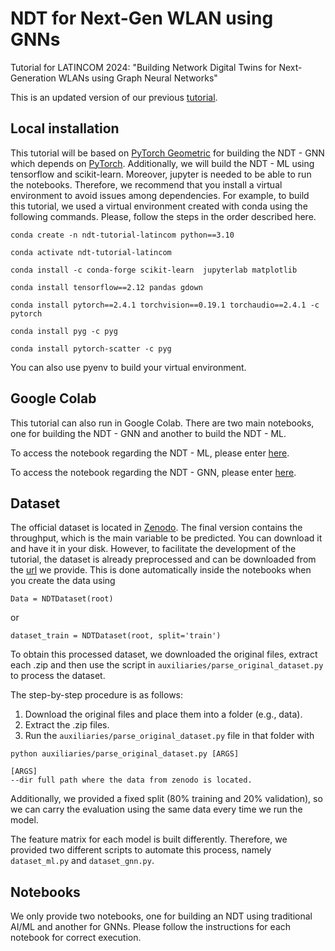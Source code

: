 # NDT for Next-Gen WLAN using GNNs
Tutorial for LATINCOM 2024: "Building Network Digital Twins for Next-Generation WLANs using Graph Neural Networks"

This is an updated version of our previous [tutorial](https://github.com/psotoarenas/gnn-tutorial).

## Local installation 
This tutorial will be based on [PyTorch Geometric](https://pytorch-geometric.readthedocs.io/en/latest/index.html#) for building the NDT - GNN which depends on [PyTorch](https://pytorch.org/). Additionally, we will build the NDT - ML using tensorflow and scikit-learn. Moreover, jupyter is needed to be able to run the notebooks. Therefore, we recommend that you install a virtual environment to avoid issues among dependencies. For example, to build this tutorial, we used a virtual environment created with conda using the following commands. Please, follow the steps in the order described here. 

```conda create -n ndt-tutorial-latincom python==3.10```

```conda activate ndt-tutorial-latincom```

```conda install -c conda-forge scikit-learn  jupyterlab matplotlib```

```conda install tensorflow==2.12 pandas gdown```

```conda install pytorch==2.4.1 torchvision==0.19.1 torchaudio==2.4.1 -c pytorch```

```conda install pyg -c pyg```

```conda install pytorch-scatter -c pyg```

You can also use pyenv to build your virtual environment.

## Google Colab
This tutorial can also run in Google Colab. There are two main notebooks, one for building the NDT - GNN and another to build the NDT - ML.

To access the notebook regarding the NDT - ML, please enter [here](https://colab.research.google.com/drive/1xL2hvxGJ0DxBJ4K8nStOmGSzci2v1g_4?usp=drive_link).

To access the notebook regarding the NDT - GNN, please enter [here](https://colab.research.google.com/drive/1lvG48MNJ3MSxSyg7na_UEluXt_h5yyUq?usp=drive_link).

## Dataset
The official dataset is located in [Zenodo](https://doi.org/10.5281/zenodo.4106127). The final version contains the throughput, which is the main variable to be predicted. You can download it and have it in your disk. However, to facilitate the development of the tutorial, the dataset is already preprocessed and can be downloaded from the [url](https://drive.google.com/file/d/14rD7TjcSLw6Qxouk2rdgW72Op-byfuU_/view?usp=sharing) we provide. This is done automatically inside the notebooks when you create the data using 
```
Data = NDTDataset(root)
```
or 
```
dataset_train = NDTDataset(root, split='train')
```

To obtain this processed dataset, we downloaded the original files, extract each .zip and then use the script in ```auxiliaries/parse_original_dataset.py``` to process the dataset.

The step-by-step procedure is as follows:
1. Download the original files and place them into a folder (e.g., data).
2. Extract the .zip files.
3. Run the ```auxiliaries/parse_original_dataset.py``` file in that folder with
```
python auxiliaries/parse_original_dataset.py [ARGS]

[ARGS]
--dir full path where the data from zenodo is located.

```

Additionally, we provided a fixed split (80% training and 20% validation), so we can carry the evaluation using the same data every time we run the model.

The feature matrix for each model is built differently. Therefore, we provided two different scripts to automate this process, namely `dataset_ml.py` and `dataset_gnn.py`. 

## Notebooks
We only provide two notebooks, one for building an NDT using traditional AI/ML and another for GNNs. Please follow the instructions for each notebook for correct execution. 
